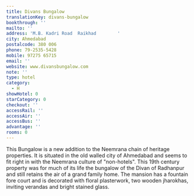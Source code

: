 ```yaml
---
title: Divans Bungalow
translationKey: divans-bungalow
bookthrough: ''
mailto: ''
address: 'M.B. Kadri Road  Raikhad        '
city: Ahmedabad
postalcode: 380 006
phone: 79-2535-5428
mobile: 97275 65715
email: ''
website: www.divansbungalow.com
note: ''
type: hotel
category:
  - H
showHotel: 0
starCategory: 0
checkout: ''
accessRail: ''
accessAir: ''
accessBus: ''
advantage: ''
rooms: 0
---
```

This Bungalow is a new addition to the Neemrana chain of heritage properties. It is situated in the old walled city of Ahmedabad and seems to fit right in with the Neemrana culture of "non-hotels".     This 19th century property was for much of its life the bungalow of the Divan of Radhanpur and still retains the air of a grand family home. The mansion has a fountain fore court and is decorated with floral plasterwork, two wooden jharokhas, inviting verandas and bright stained glass.    